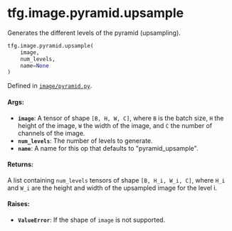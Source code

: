 <div itemscope itemtype="http://developers.google.com/ReferenceObject">
<meta itemprop="name" content="tfg.image.pyramid.upsample" />
<meta itemprop="path" content="Stable" />
</div>

# tfg.image.pyramid.upsample

Generates the different levels of the pyramid (upsampling).

``` python
tfg.image.pyramid.upsample(
    image,
    num_levels,
    name=None
)
```



Defined in [`image/pyramid.py`](https://cs.corp.google.com/#piper///depot/google3/third_party/py/tensorflow_graphics/image/pyramid.py).

<!-- Placeholder for "Used in" -->

#### Args:

* <b>`image`</b>: A tensor of shape `[B, H, W, C]`, where `B` is the batch size, `H`
    the height of the image, `W` the width of the image, and `C` the number of
    channels of the image.
* <b>`num_levels`</b>: The number of levels to generate.
* <b>`name`</b>: A name for this op that defaults to "pyramid_upsample".


#### Returns:

A list containing `num_levels` tensors of shape `[B, H_i, W_i, C]`, where
`H_i` and `W_i` are the height and width of the upsampled image for the
level i.


#### Raises:

* <b>`ValueError`</b>: If the shape of `image` is not supported.
